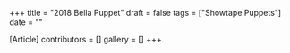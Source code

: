 +++
title = "2018 Bella Puppet"
draft = false
tags = ["Showtape Puppets"]
date = ""

[Article]
contributors = []
gallery = []
+++